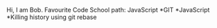 Hi, I am Bob. 
Favourite Code School path: JavaScript
*GIT
*JavaScript
*Killing history using git rebase
